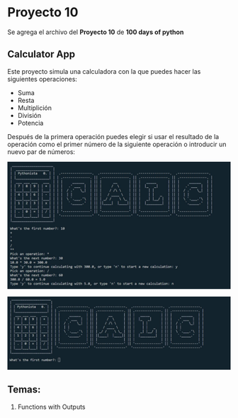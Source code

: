 # Proyecto 10
Se agrega el archivo del **Proyecto 10** de **100 days of python**

## Calculator App

Este proyecto simula una calculadora con la que puedes hacer las siguientes operaciones:
- Suma
- Resta
- Multiplición
- División
- Potencia

Después de la primera operación puedes elegir si usar el resultado de la operación como el primer número de la siguiente operación o introducir un nuevo par de números:

![Imagen de la consola al ejecutar el programa](/day_10/images/calculator1.JPG)

![Imagen de la consola al ejecutar el programa](/day_10/images/calculator2.JPG)

## Temas:
1. Functions with Outputs